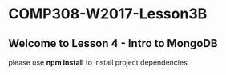 # COMP308-W2017-Lesson3B

## Welcome to Lesson 4 - Intro to MongoDB

please use **npm install** to install project dependencies